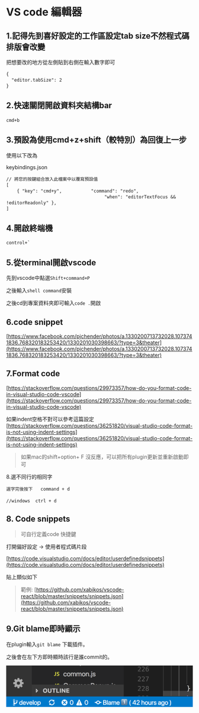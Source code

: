 # VS code 編輯器

## 1.記得先到喜好設定的工作區設定tab size不然程式碼排版會改變

把想要改的地方從左側貼到右側在輸入數字即可

```text
{
  "editor.tabSize": 2
}
```

## 2.快速關閉開啟資料夾結構bar

```text
cmd+b
```

## 3.預設為使用cmd+z+shift（較特別）為回復上一步

使用以下改為

keybindings.json

```text
// 將您的按鍵組合放入此檔案中以覆寫預設值
[
    { "key": "cmd+y",           "command": "redo",
                                     "when": "editorTextFocus && !editorReadonly" },
]
```

## 4.開啟終端機

```text
control+`
```

## 5.從terminal開啟vscode

先到vscode中點選`Shift+command+P`

之後輸入`shell command`安裝

之後cd到專案資料夾即可輸入`code .`開啟

## 6.code snippet

[https://www.facebook.com/pjchender/photos/a.1330200713732028.1073741836.768320183253420/1330201030398663/?type=3&theater](https://www.facebook.com/pjchender/photos/a.1330200713732028.1073741836.768320183253420/1330201030398663/?type=3&theater)

## 7.Format code

[https://stackoverflow.com/questions/29973357/how-do-you-format-code-in-visual-studio-code-vscode](https://stackoverflow.com/questions/29973357/how-do-you-format-code-in-visual-studio-code-vscode)

如果indent空格不對可以參考這篇設定[https://stackoverflow.com/questions/36251820/visual-studio-code-format-is-not-using-indent-settings](https://stackoverflow.com/questions/36251820/visual-studio-code-format-is-not-using-indent-settings)

> 如果mac的shift+option+ F 沒反應，可以把所有plugin更新並重新啟動即可

8.選不同行的相同字

```text
選字完後按下   command + d

//windows  ctrl + d
```

## 8. Code snippets

> 可自行定義code 快捷鍵

打開偏好設定 -&gt; 使用者程式碼片段

[https://code.visualstudio.com/docs/editor/userdefinedsnippets](https://code.visualstudio.com/docs/editor/userdefinedsnippets)

貼上類似如下

> 範例: [https://github.com/xabikos/vscode-react/blob/master/snippets/snippets.json](https://github.com/xabikos/vscode-react/blob/master/snippets/snippets.json)

## 9.Git blame即時顯示

在plugin輸入`git blame` 下載插件。

之後會在左下方即時顯時該行是誰commit的。

![](.gitbook/assets/screen-shot-2018-08-09-at-11.44.01-am.png)

